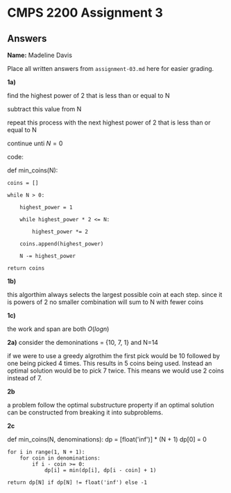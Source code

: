 # CMPS 2200 Assignment 3
## Answers

**Name:** Madeline Davis

Place all written answers from `assignment-03.md` here for easier grading.

**1a)**

find the highest power of 2 that is less than or equal to N

subtract this value from N

repeat this process with the next highest power of 2 that is less than or equal to N

continue unti $N=0$

code: 

  def min_coins(N):
  
    coins = []
    
    while N > 0:
    
        highest_power = 1
        
        while highest_power * 2 <= N:
        
            highest_power *= 2
            
        coins.append(highest_power)
        
        N -= highest_power
        
    return coins

**1b)**

this algorthim always selects the largest possible coin at each step. since it is powers of 2 no smaller combination will sum to N with fewer coins

**1c)**

the work and span are both $O(log n)$


**2a)** consider the demoninations = {10, 7, 1} and N=14

if we were to use a greedy algrothim the first pick would be 10 followed by one being picked 4 times. This results in 5 coins being used. Instead an optimal solution would be to pick 7 twice. This means we would use 2 coins instead of 7.

**2b** 

a problem follow the optimal substructure property if an optimal solution can be constructed from breaking it into subproblems.

**2c**

  def min_coins(N, denominations):
    dp = [float('inf')] * (N + 1)
    dp[0] = 0

    for i in range(1, N + 1):
        for coin in denominations:
            if i - coin >= 0:
                dp[i] = min(dp[i], dp[i - coin] + 1)

    return dp[N] if dp[N] != float('inf') else -1
